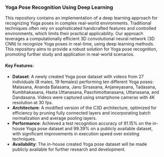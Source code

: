 ### Yoga Pose Recognition Using Deep Learning

This repository contains an implementation of a deep learning approach for recognizing Yoga poses in complex real-world environments. Traditional techniques often rely on sophisticated handcrafted features and controlled environments, which limits their practical applicability. Our approach leverages a computationally efficient 3D convolutional neural network (3D CNN) to recognize Yoga poses in real-time, using deep learning methods. This repository aims to provide a robust solution for Yoga pose recognition, promoting further study and application in real-world scenarios.

#### Key Features:
- **Dataset**: A newly created Yoga pose dataset with videos from 27 individuals (8 males, 19 females) performing ten different Yoga poses: Malasana, Ananda Balasana, Janu Sirsasana, Anjaneyasana, Tadasana, Kumbhakasana, Hasta Uttanasana, Paschimottanasana, Uttanasana, and Dandasana. Videos were captured using smartphone cameras with 4K resolution at 30 fps.
- **Architecture**: A modified version of the C3D architecture, optimized for efficiency by pruning fully connected layers and incorporating batch normalization and average pooling layers.
- **Performance**: Achieved a test recognition accuracy of 91.15% on the in-house Yoga pose dataset and 99.39% on a publicly available dataset, with significant improvements in execution speed over existing techniques.
- **Availability**: The in-house created Yoga pose dataset will be made publicly available for further research and development.

